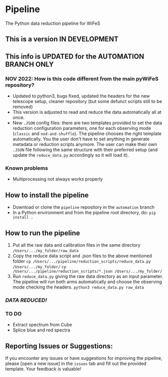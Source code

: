 # Pipeline
The Python data reduction pipeline for WiFeS

## This is a version IN DEVELOPMENT 
## This info is UPDATED for the AUTOMATION BRANCH ONLY


### NOV 2022: How is this code different from the main pyWiFeS repository?
- Updated to python3, bugs fixed, updated the headers for the new telescope setup, cleaner repository (but some defunct scripts still to be removed)
- This version is adjusted to read and reduce the data automatically all at once.  
- New `.JSON` config files: there are two templates provided to set the data reduction configuration parameters, one for each observing mode (`classic` and `nod-and-shuffle`). The pipeline chooses the right template automatically. You the user don't have to set anything in generate metadata or reduction scripts anymore. The user can make their own `.JSON` file following the same structure with their preferred setup (and update the `reduce_data.py` accordingly so it will load it).


### Known problems
- Multiprocessing not always works properly


## How to install the pipeline
- Download or clone the `pipeline` repository in the `automation` branch
- In a Python environment and from the pipeline root directory, do:
`pip install .`


## How to run the pipeline
1. Put all the raw data and calibration files in the same directory 
`/Users/.../my_folder/raw_data`
2. Copy the reduce data script and .json files to the above mentioned folder
`cp /Users/.../pipeline/reduction_scripts/reduce_data.py /Users/.../my_folder/`
`cp /Users/.../pipeline/reduction_scripts/*.json /Users/.../my_folder/`
3. Run `reduce_data.py` giving the raw data directory as an input parameter. The pipeline will run both arms automatically and choose the observing mode checking the headers.
`python3 reduce_data.py raw_data`


### *DATA REDUCED!* 



### TO DO   
- Extract spectrum from Cube
- Splice blue and red spectra



## **Reporting Issues or Suggestions:**
If you encounter any issues or have suggestions for improving the pipeline, please [open a new issue] in the `issues` tab and fill out the provided template. Your feedback is valuable!







